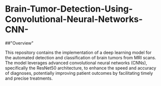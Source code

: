 # Brain-Tumor-Detection-Using-Convolutional-Neural-Networks-CNN-
##"Overview"

This repository contains the implementation of a deep learning model for the automated detection and classification of brain tumors from MRI scans. The model leverages advanced convolutional neural networks (CNNs), specifically the ResNet50 architecture, to enhance the speed and accuracy of diagnoses, potentially improving patient outcomes by facilitating timely and precise treatments.
